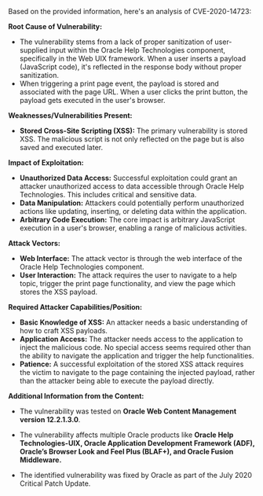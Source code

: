 Based on the provided information, here's an analysis of CVE-2020-14723:

**Root Cause of Vulnerability:**

- The vulnerability stems from a lack of proper sanitization of user-supplied input within the Oracle Help Technologies component, specifically in the Web UIX framework. When a user inserts a payload (JavaScript code), it's reflected in the response body without proper sanitization.
- When triggering a print page event, the payload is stored and associated with the page URL. When a user clicks the print button, the payload gets executed in the user's browser.

**Weaknesses/Vulnerabilities Present:**

-   **Stored Cross-Site Scripting (XSS):** The primary vulnerability is stored XSS. The malicious script is not only reflected on the page but is also saved and executed later.

**Impact of Exploitation:**

-   **Unauthorized Data Access:** Successful exploitation could grant an attacker unauthorized access to data accessible through Oracle Help Technologies. This includes critical and sensitive data.
-   **Data Manipulation:** Attackers could potentially perform unauthorized actions like updating, inserting, or deleting data within the application.
-   **Arbitrary Code Execution:** The core impact is arbitrary JavaScript execution in a user's browser, enabling a range of malicious activities.

**Attack Vectors:**

-   **Web Interface:** The attack vector is through the web interface of the Oracle Help Technologies component.
-   **User Interaction:** The attack requires the user to navigate to a help topic, trigger the print page functionality, and view the page which stores the XSS payload.

**Required Attacker Capabilities/Position:**

-   **Basic Knowledge of XSS:** An attacker needs a basic understanding of how to craft XSS payloads.
-   **Application Access:** The attacker needs access to the application to inject the malicious code. No special access seems required other than the ability to navigate the application and trigger the help functionalities.
- **Patience:** A successful exploitation of the stored XSS attack requires the victim to navigate to the page containing the injected payload, rather than the attacker being able to execute the payload directly.

**Additional Information from the Content:**

*   The vulnerability was tested on **Oracle Web Content Management version 12.2.1.3.0**.
*   The vulnerability affects multiple Oracle products like **Oracle Help Technologies-UIX, Oracle Application Development Framework (ADF), Oracle’s Browser Look and Feel Plus (BLAF+), and Oracle Fusion Middleware.**

*   The identified vulnerability was fixed by Oracle as part of the July 2020 Critical Patch Update.